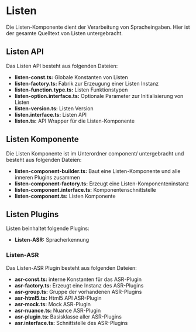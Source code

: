 # Listen

Die Listen-Komponente dient der Verarbeitung von Spracheingaben.
Hier ist der gesamte Quelltext von Listen untergebracht.


## Listen API

Das Listen API besteht aus folgenden Dateien:

* **listen-const.ts:** Globale Konstanten von Listen
* **listen-factory.ts:** Fabrik zur Erzeugung einer Listen Instanz
* **listen-function.type.ts:** Listen Funktionstypen
* **listen-option.interface.ts:** Optionale Parameter zur Initialisierung von Listen
* **listen-version.ts:** Listen Version
* **listen.interface.ts:** Listen API 
* **listen.ts:** API Wrapper für die Listen-Komponente


## Listen Komponente

Die Listen Komponente ist im Unterordner component/ untergebracht und besteht aus folgenden Dateien:

* **listen-component-builder.ts:** Baut eine Listen-Komponente und alle inneren Plugins zusammen 
* **listen-component-factory.ts:** Erzeugt eine Listen-Komponenteninstanz
* **listen-component.interface.ts:** Komponentenschnittstelle
* **listen-component.ts:** Listen Komponente


## Listen Plugins

Listen beinhaltet folgende Plugins:

* **Listen-ASR:** Spracherkennung


### Listen-ASR

Das Listen-ASR Plugin besteht aus folgenden Dateien:

* **asr-const.ts:** interne Konstanten für das ASR-Plugin
* **asr-factory.ts:** Erzeugt eine Instanz des ASR-Plugins
* **asr-group.ts:** Gruppe der vorhandenen ASR-Plugins
* **asr-html5.ts:** Html5 API ASR-Plugin
* **asr-mock.ts:** Mock ASR-Plugin
* **asr-nuance.ts:** Nuance ASR-Plugin
* **asr-plugin.ts:** Basisklasse aller ASR-Plugins
* **asr.interface.ts:** Schnittstelle des ASR-Plugins
